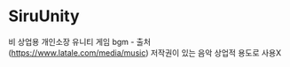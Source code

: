 # SiruUnity

비 상업용 개인소장 유니티 게임
bgm - 출처 (https://www.latale.com/media/music) 저작권이 있는 음악 상업적 용도로 사용X
